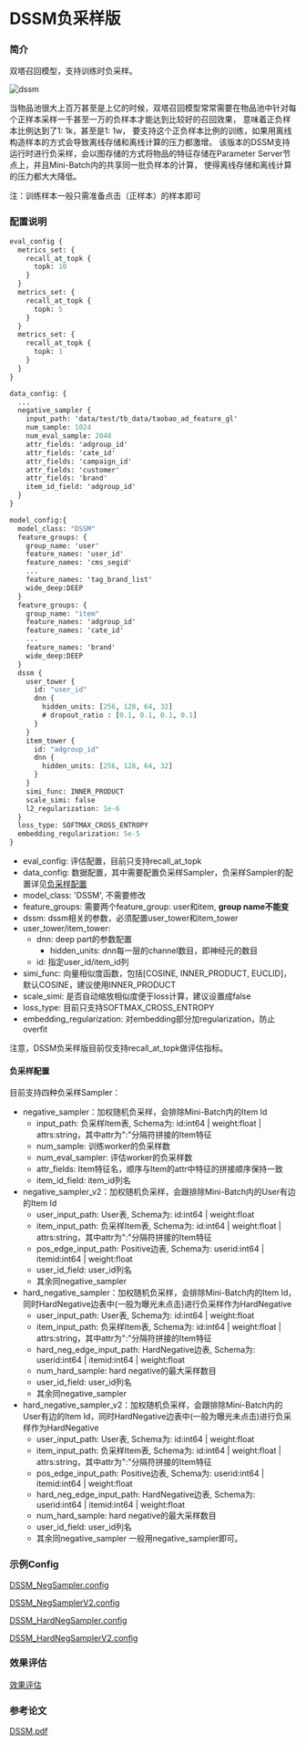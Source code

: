 # DSSM负采样版

### 简介

双塔召回模型，支持训练时负采样。

![dssm](../../images/models/dssm_neg_sampler.png)

当物品池很大上百万甚至是上亿的时候，双塔召回模型常常需要在物品池中针对每个正样本采样一千甚至一万的负样本才能达到比较好的召回效果，
意味着正负样本比例达到了1: 1k，甚至是1: 1w， 要支持这个正负样本比例的训练，如果用离线构造样本的方式会导致离线存储和离线计算的压力都激增。
该版本的DSSM支持运行时进行负采样，会以图存储的方式将物品的特征存储在Parameter Server节点上，并且Mini-Batch内的共享同一批负样本的计算，
使得离线存储和离线计算的压力都大大降低。

注：训练样本一般只需准备点击（正样本）的样本即可

### 配置说明

```protobuf
eval_config {
  metrics_set: {
    recall_at_topk {
      topk: 10
    }
  }
  metrics_set: {
    recall_at_topk {
      topk: 5
    }
  }
  metrics_set: {
    recall_at_topk {
      topk: 1
    }
  }
}

data_config: {
  ...
  negative_sampler {
    input_path: 'data/test/tb_data/taobao_ad_feature_gl'
    num_sample: 1024
    num_eval_sample: 2048
    attr_fields: 'adgroup_id'
    attr_fields: 'cate_id'
    attr_fields: 'campaign_id'
    attr_fields: 'customer'
    attr_fields: 'brand'
    item_id_field: 'adgroup_id'
  }
}

model_config:{
  model_class: "DSSM"
  feature_groups: {
    group_name: 'user'
    feature_names: 'user_id'
    feature_names: 'cms_segid'
    ...
    feature_names: 'tag_brand_list'
    wide_deep:DEEP
  }
  feature_groups: {
    group_name: "item"
    feature_names: 'adgroup_id'
    feature_names: 'cate_id'
    ...
    feature_names: 'brand'
    wide_deep:DEEP
  }
  dssm {
    user_tower {
      id: "user_id"
      dnn {
        hidden_units: [256, 128, 64, 32]
        # dropout_ratio : [0.1, 0.1, 0.1, 0.1]
      }
    }
    item_tower {
      id: "adgroup_id"
      dnn {
        hidden_units: [256, 128, 64, 32]
      }
    }
	simi_func: INNER_PRODUCT
    scale_simi: false
    l2_regularization: 1e-6
  }
  loss_type: SOFTMAX_CROSS_ENTROPY
  embedding_regularization: 5e-5
}
```

- eval_config: 评估配置，目前只支持recall_at_topk
- data_config: 数据配置，其中需要配置负采样Sampler，负采样Sampler的配置详见[负采样配置](%E8%B4%9F%E9%87%87%E6%A0%B7%E9%85%8D%E7%BD%AE)
- model_class: 'DSSM', 不需要修改
- feature_groups: 需要两个feature_group: user和item, **group name不能变**
- dssm: dssm相关的参数，必须配置user_tower和item_tower
- user_tower/item_tower:
  - dnn: deep part的参数配置
    - hidden_units: dnn每一层的channel数目，即神经元的数目
  - id: 指定user_id/item_id列
- simi_func: 向量相似度函数，包括\[COSINE, INNER_PRODUCT, EUCLID\]，默认COSINE，建议使用INNER_PRODUCT
- scale_simi: 是否自动缩放相似度便于loss计算，建议设置成false
- loss_type: 目前只支持SOFTMAX_CROSS_ENTROPY
- embedding_regularization: 对embedding部分加regularization，防止overfit

注意，DSSM负采样版目前仅支持recall_at_topk做评估指标。

#### 负采样配置

目前支持四种负采样Sampler：

- negative_sampler：加权随机负采样，会排除Mini-Batch内的Item Id
  - input_path: 负采样Item表, Schema为: id:int64 | weight:float | attrs:string，其中attr为":"分隔符拼接的Item特征
  - num_sample: 训练worker的负采样数
  - num_eval_sampler: 评估worker的负采样数
  - attr_fields: Item特征名，顺序与Item的attr中特征的拼接顺序保持一致
  - item_id_field: item_id列名
- negative_sampler_v2：加权随机负采样，会跟排除Mini-Batch内的User有边的Item Id
  - user_input_path: User表, Schema为: id:int64 | weight:float
  - item_input_path: 负采样Item表, Schema为: id:int64 | weight:float | attrs:string，其中attr为":"分隔符拼接的Item特征
  - pos_edge_input_path: Positive边表, Schema为: userid:int64 | itemid:int64 | weight:float
  - user_id_field: user_id列名
  - 其余同negative_sampler
- hard_negative_sampler：加权随机负采样，会排除Mini-Batch内的Item Id，同时HardNegative边表中(一般为曝光未点击)进行负采样作为HardNegative
  - user_input_path: User表, Schema为: id:int64 | weight:float
  - item_input_path: 负采样Item表, Schema为: id:int64 | weight:float | attrs:string，其中attr为":"分隔符拼接的Item特征
  - hard_neg_edge_input_path: HardNegative边表, Schema为: userid:int64 | itemid:int64 | weight:float
  - num_hard_sample: hard negative的最大采样数目
  - user_id_field: user_id列名
  - 其余同negative_sampler
- hard_negative_sampler_v2：加权随机负采样，会跟排除Mini-Batch内的User有边的Item Id，同时HardNegative边表中(一般为曝光未点击)进行负采样作为HardNegative
  - user_input_path: User表, Schema为: id:int64 | weight:float
  - item_input_path: 负采样Item表, Schema为: id:int64 | weight:float | attrs:string，其中attr为":"分隔符拼接的Item特征
  - pos_edge_input_path: Positive边表, Schema为: userid:int64 | itemid:int64 | weight:float
  - hard_neg_edge_input_path: HardNegative边表, Schema为: userid:int64 | itemid:int64 | weight:float
  - num_hard_sample: hard negative的最大采样数目
  - user_id_field: user_id列名
  - 其余同negative_sampler
    一般用negative_sampler即可。

### 示例Config

[DSSM_NegSampler.config](https://easyrec.oss-cn-beijing.aliyuncs.com/config/dssm_neg_sampler_on_taobao.config)

[DSSM_NegSamplerV2.config](https://easyrec.oss-cn-beijing.aliyuncs.com/config/dssm_neg_sampler_v2_on_taobao.config)

[DSSM_HardNegSampler.config](https://easyrec.oss-cn-beijing.aliyuncs.com/config/dssm_hard_neg_sampler_on_taobao.config)

[DSSM_HardNegSamplerV2.config](https://easyrec.oss-cn-beijing.aliyuncs.com/config/dssm_hard_neg_sampler_v2_on_taobao.config)

### 效果评估

[效果评估](https://easyrec.oss-cn-beijing.aliyuncs.com/docs/recall_eval.pdf)

### 参考论文

[DSSM.pdf](https://www.microsoft.com/en-us/research/wp-content/uploads/2016/02/cikm2013_DSSM_fullversion.pdf)
